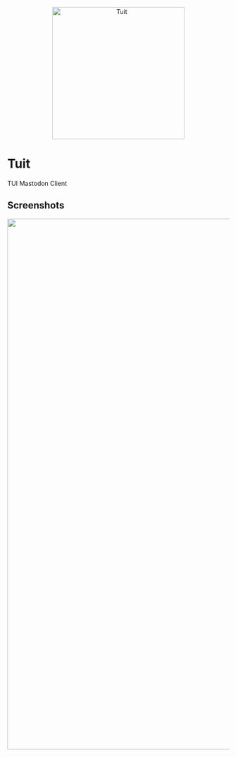<p align="center">
  <img width="300" alt="Tuit" src="https://github.com/user-attachments/assets/4f08c818-631f-4a5f-b28e-b6b265463273" />
</p>

# Tuit

TUI Mastodon Client

## Screenshots

<p align="center">
  <img width="1972" height="1206" alt="Screenshot" src="https://github.com/user-attachments/assets/51520ed0-a71d-4b9e-862a-ce8d947a3dc7" />
</p>
